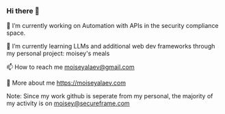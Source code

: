 ### Hi there 👋

<!--
**moiseyalaev/moiseyalaev** is a ✨ _special_ ✨ repository because its `README.md` (this file) appears on your GitHub profile.
-->
🔭 I’m currently working on
Automation with APIs in the security compliance space.

🌱 I’m currently learning
LLMs and additional web dev frameworks through my personal project: moisey's meals

📫 How to reach me
moiseyalaev@gmail.com

💬 More about me
https://moiseyalaev.com


Note: Since my work github is seperate from my personal, the majority of my activity is on moisey@secureframe.com
